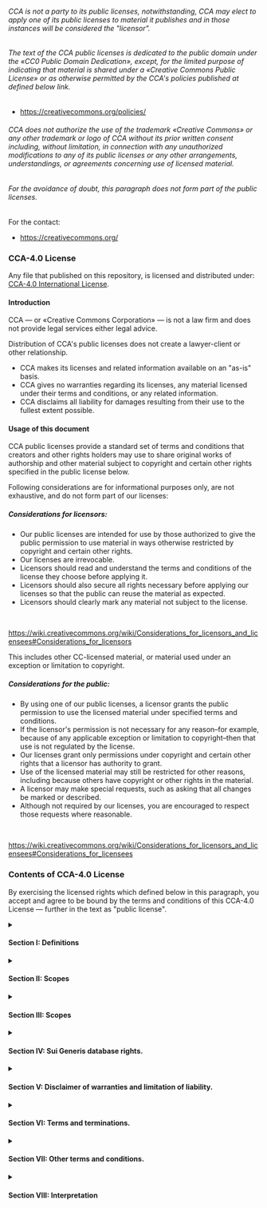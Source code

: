 <!-- Default version of CCA-4.0 in markdown with custom format -->

<h6>
CCA is not a party to its public licenses, notwithstanding, CCA may elect to apply one of its public licenses to material it publishes and in those instances will be considered the "licensor".
</h6>
<h6>
The text of the CCA public licenses is dedicated to the public domain under the «CC0 Public Domain Dedication», except, for the limited purpose of indicating that material is shared under a «Creative Commons Public License» or as otherwise permitted by the CCA's policies published at defined below link.
</h6>

- https://creativecommons.org/policies/

<h6>
CCA does not authorize the use of the trademark «Creative Commons» or any other trademark or logo of CCA without its prior written consent including, without limitation, in connection with any unauthorized modifications to any of its public licenses or any other arrangements, understandings, or agreements concerning use of licensed material.
</h6>
<h6>
For the avoidance of doubt, this paragraph does not form part of the public licenses.
</h6>

For the contact:

- https://creativecommons.org/

<h3>CCA-4.0 License</h3>

Any file that published on this repository, is licensed and distributed under: [CCA-4.0 International License](LICENSE).

[LICENSE]: https://creativecommons.org/licenses/by-sa/4.0/

<h4>Introduction</h4>

CCA — or «Creative Commons Corporation» — is not a law firm and does not provide legal services either legal advice.

Distribution of CCA's public licenses does not create a lawyer-client or other relationship. 

- CCA makes its licenses and related information available on an "as-is" basis. 
- CCA gives no warranties regarding its licenses, any material licensed under their terms and conditions, or any related information. 
- CCA disclaims all liability for damages resulting from their use to the fullest extent possible.

<h4>Usage of this document</h4>

CCA public licenses provide a standard set of terms and conditions that creators and other rights holders may use to share original works of authorship and other material subject to copyright and certain other rights specified in the public license below. 

Following considerations are for informational purposes only, are not exhaustive, and do not form part of our licenses:

<h5>Considerations for licensors:</h5>

- Our public licenses are intended for use by those authorized to give the public permission to use material in ways otherwise restricted by copyright and certain other rights.
- Our licenses are irrevocable.
- Licensors should read and understand the terms and conditions of the license they choose before applying it.
- Licensors should also secure all rights necessary before applying our licenses so that the public can reuse the material as expected.
- Licensors should clearly mark any material not subject to the license.

</br>

https://wiki.creativecommons.org/wiki/Considerations_for_licensors_and_licensees#Considerations_for_licensors

This includes other CC-licensed material, or material used under an exception or limitation to copyright.

<h5>Considerations for the public:</h5>

- By using one of our public licenses, a licensor grants the public permission to use the licensed material under specified terms and conditions.
- If the licensor's permission is not necessary for any reason–for example, because of any applicable exception or limitation to copyright–then that use is not regulated by the license.
- Our licenses grant only permissions under copyright and certain other rights that a licensor has authority to grant.
- Use of the licensed material may still be restricted for other reasons, including because others have copyright or other rights in the material.
- A licensor may make special requests, such as asking that all changes be marked or described. 
- Although not required by our licenses, you are encouraged to respect those requests where reasonable.

</br>

https://wiki.creativecommons.org/wiki/Considerations_for_licensors_and_licensees#Considerations_for_licensees

<h3>Contents of CCA-4.0 License</h3>

By exercising the licensed rights which defined below in this paragraph, you accept and agree to be bound by the terms and conditions of this CCA-4.0 License — further in the text as "public license".

<!-- Declaring definitions on CCA-4.0 license -->

<details>
    <summary><h4>Section I: Definitions</h4></summary>
<ol>
    <li>
    <strong>«Adapted material»</strong> — means material subject to copyright and similar rights that is derived from or based upon the licensed Material and in which the licensed material is translated, altered, arranged, transformed, or otherwise modified in a manner requiring permission under the copyright and similar rights held by the licensor. 
    </li>
    <!-- Breakthrough commentary for better view of source code of this HTML/MD document -->
    </br>
        <ol>
        <li>
        For purposes of this public license, where the licensed material is a musical work, performance, or sound recording, adapted material is always produced where the licensed material is synched in timed relation with a moving image.
        </li>
        </ol>
    <!-- Breakthrough commentary for better view of source code of this HTML/MD document -->
        </br>
    <li>
    <strong>«Adapter's license»</strong> — means the license you apply to your copyright and similar rights in your contributions to adapted material in accordance with the terms and conditions of this oublic license.
    </li>
    <li>
    <strong>«BY-SA compatible license»</strong> — means a license listed at given below website, approved by CCA as essentially the equivalent of this public license.
    </li>
    <li>
    <strong>«Copyright and similar rights»</strong> — means copyright and/or similar rights closely related to copyright including, without limitation, performance, broadcast, sound recording, and «Sui Generis Database Rights», without regard to how the rights are labeled or categorized. 
    </li>
    <!-- Breakthrough commentary for better view of source code of this HTML/MD document -->
    </br>
        <ol>
        <li>
        For purposes of this public License, the rights specified in "sct. 2(b)(1)-(2)" are not copyright and similar rights.
        </li>
        </ol>
        <!-- Breakthrough commentary for better view of source code of this HTML/MD document -->
        </br>
    <li>
    <strong>«Effective technological measures»</strong> — means those measures that, in the absence of proper authority, may not be circumvented under laws fulfilling obligations under «Article 11 of the WIPO Copyright Treaty adopted on December 20, 1996», and/or similar international agreements.
    </li>
    <li>
    <strong>«Exceptions and limitations»</strong> — means fair use, fair dealing, and/or any other exception or limitation to copyright and similar rights that applies to your use of the licensed material.
    </li>
    <li>
    <strong>«License elements»</strong> — means the license attributes listed in the name of a «Creative Commons Public License».
    </li>
    <!-- Breakthrough commentary for better view of source code of this HTML/MD document -->
    </br>
        <ol>
        <li>
        License elements of this public license are attribution and "ShareAlike".
        </li>
        </ol>
        <!-- Breakthrough commentary for better view of source code of this HTML/MD document -->
        </br>
    <li>
    <strong>«Licensed material»</strong> — means the artistic or literary work, database, or other material to which the licensor applied this public license.
    </li>
    <li>
    <strong>«Licensed Rights»</strong> — means the rights granted to you subject to the terms and conditions of this public license, which are limited to all copyright and similar rights that apply to your use of the licensed material and that the licensor has authority to license.
    </li>
    <li>
    <strong>«Licensor»</strong> — means the individual(s) or entity(ies) granting rights under this public license.
    </li>
    <li>
    <strong>«Share»</strong> — means to provide material to the public by any means or process that requires permission under the licensed rights, such as reproduction, public display, public performance, distribution, dissemination, communication, or importation, and to make material available to the public including in ways that members of the public may access the material from a place and at a time individually chosen by them.
    </li>
    <li>
    <strong>«Sui Generis database rights»</strong> — means rights other than copyright resulting from «Directive 96/9/EC of the European Parliament and of the Council of 11 March 1996» on the legal protection of databases, as amended and/or succeeded, as well as other essentially equivalent rights anywhere in the world.
    </li>
    <li>
    <strong>«You»</strong> — means the individual or entity exercising the licensed rights under this public license. 
    </li>
</ol>
</details>

<!-- Declaring the next section of public license: the scopes -->

<details>
    <summary><h4>Section II: Scopes</h4></summary>

a. <strong>License grants.</strong>
<ol>
    <li>
    <strong>Subject to the terms and conditions of this public license:</strong> the licensor hereby grants you a worldwide, royalty-free, non-sublicensable, non-exclusive, irrevocable license to exercise the licensed rights in the licensed material to:
        <ol>
        </br>
        <li>
        reproduce and share the licensed material, in whole or in part.
        </li>
        <li>
        produce, reproduce, and share adapted material.
        </li>
        </ol>
    </li>
    </br>
    <li>
    <strong>Exceptions and limitations:</strong> for the avoidance of doubt, where exceptions and limitations apply to your use, this public license does not apply, and you do not need to comply with its terms and conditions.
    </li>
    <li>
    <strong>Term:</strong> the term of this public license is specified in "sct. 6(a)".
    </li>
    <li>
    <strong>Media-formats and technical modifications allowed:</strong> the licensor authorizes you to exercise the licensed rights in all media and formats whether now known or hereafter created, and to make technical modifications necessary to do so.
        <ol>
        </br>
        <li>
        Licensor waives and/or agrees not to assert any right or authority to forbid you from making technical modifications necessary to exercise the licensed rights, including technical modifications necessary to circumvent effective technological measures.
        </li>
        <li>
        For purposes of this public license, simply making modifications authorized by this "sct. 2(a)(4)" never produces adapted material.
        </li>
        </ol>
    </li>
    </br>
    <li>
    <strong>Downstream recipients:</strong>
        <ol>
        </br>
        <li>
        <strong>Offer from the licensor:</strong> – licensed material: every recipient of the licensed material automatically receives an offer from the licensor to exercise the licensed rights under the terms and conditions of this public license.
        </li>
        <li>
        <strong>Additional offer from the licensor:</strong> adapted material: every recipient of adapted material from you automatically receives an offer from the licensor to exercise the licensed rights in the adapted material under the conditions of the adapter’s license you apply.
        </li>
        <li>
        <strong>No downstream restrictions:</strong> you may not offer or impose any additional or different terms or conditions on, or apply any effective technological measures to, the licensed material if doing so restricts exercise of the licensed rights by any recipient of the licensed material.
        </li>
        </ol>
    </li>
    </br>
    <li>
    <strong>No endorsement:</strong> nothing in this public license constitutes or may be construed as permission to assert or imply that you are, or that your use of the licensed material is, connected with, or sponsored, endorsed, or granted official status by, the licensor or others designated to receive attribution as provided in "sct. 3(a)(1)(A)(i)".
    </li>
</ol>
</br>

b. <strong>Other rights.</strong>
</br>
<ol>
    <li>
    Moral rights, such as the right of integrity, are not licensed under this public license, nor are publicity, privacy, and/or other similiar personality rights: however, to the extent possible, the licensor waives and/or agrees not to assert any such rights held by the licensor to the limited extent necessary to allow you to exercise the licensed rights, but not otherwise.
    </li>
    <li>
    Patent and trademark rights are not licensed under this public license.
    </li>
    <li>
    To the extent possible, the licensor waives any right to collect royalties from you for the exercise of the licensed rights, whether directly or through a collecting society under any voluntary or waivable statutory or compulsory licensing scheme.
    </li>
    <li>
    In all other cases the licensor expressly reserves any right to collect such royalties.
    </li>
</ol>
</details>

<!-- Declaring the next section of public license: the scopes -->

<details>
    <summary><h4>Section III: Scopes</h4></summary>

Your exercise of the licensed rights is expressly made subject to the following conditions.

a. <strong>Attribution.</strong>
</br>
<ol>
    <li>
    If you share the licensed material, including in modified form, you must:
        <ol>
        </br>
        <li>
        retain the following if it is supplied by the licensor with the licensed material.
        </li>
        </br>
            <ol>
            <li>
            identification of the creator(s) of the licensed material and any others designated to receive attribution, in any reasonable manner requested by the licensor, including by pseudonym if designated.
            </li>
            <li>
            a copyright notice.
            </li>
            <li>
            a notice that refers to this public license.
            </li>
            <li>
            a notice that refers to the disclaimer of warranties.
            </li>
            <li>
            a URI or hyperlink to the licensed material to the extent reasonably practicable.
            </li>
        </ol>
        </br>
        <li>
        indicate if you modified the licensed material and retain an indication of any previous modifications.
        </li>
        <li>
        indicate the licensed material is licensed under this public license, and include the text of, or the URI or hyperlink to, this public license.
        </li>
    </ol>
    </br>
    <li>
    You may satisfy the conditions in "sct. 3(a)(1)" in any reasonable manner based on the medium, means, and context in which you share the licensed material.
    <ol>
        </br>
        <li>
        For example, it may be reasonable to satisfy the conditions by providing a URI or hyperlink to a resource that includes the required information.
        </li>
    </ol>
    </br> 
    </li>
    <li>
    If requested by the licensor, you must remove any of the information required by "sct. 3(a)(1)(A)" to the extent reasonably practicable.
    </li>
</ol>

b. <strong>"ShareAlike".</strong>
</br>
</br>
In addition to the conditions in "sct. 3(a)", if you share adapted material you produce, the following conditions also apply.
</br>
<ol>
    <li>
    Adapter’s license you apply must be a CCA license with the same license elements, this version or later, or a BY-SA Compatible License.
    </li>
    <li>
    You must include the text of, or the URI or hyperlink to, the adapter's license you apply.
    </li>
    </br>
    <ol>
        <li>
        You may satisfy this condition in any reasonable manner based on the medium, means, and context in which you share adapted material.
        </li>
    </ol>
    </br>
    <li>
    You may not offer or impose any additional or different terms or conditions on, or apply any effective technological measures to, adapted material that restrict exercise of the rights granted under the adapter's license you apply.
    </li>
</ol>
</details>

<details>
    <summary><h4>Section IV: Sui Generis database rights.</h4></summary>

Where the licensed rights include «Sui Generis database rights» that apply to your use of the licensed material:
</br>
<ol>
    <li>
    for the avoidance of doubt, "sct. 2(a)(1)" grants you the right to extract, reuse, reproduce, and share all or a substantial portion of the contents of the database.
    </li>
    <li>
    if you include all or a substantial portion of the database contents in a database in which you have «Sui Generis database rights», then the database in which you have «Sui Generis database rights», but not its individual contents, is adapted material, including for purposes of "sct. 3(b)".
    </li>
    <li>
    you must comply with the conditions in "sct. 3(a)" if you share all or a substantial portion of the contents of the database.
    </li>
</ol>

For the avoidance of doubt, this "sct. 4" supplements and does not replace your obligations under this public license where the licensed rights include other copyright and similar rights.

</details>

<details>
    <summary><h4>Section V: Disclaimer of warranties and limitation of liability.</h4></summary>

<ol>
    <li>
    Unless otherwise separately undertaken by the licensor, to the extent possible, the licensor offers the licensed material as-is and as-available, and makes no representations or warranties of any kind concerning the licensed material, whether express, implied, statutory, or other.
    <ol>
        </br>
        <li>
        This includes, without limitation, warranties of title, merchantability, fitness for a particular purpose, non-infringement, absence of latent or other defects, accuracy, or the presence or absence of errors, whether or not known or discoverable, where, disclaimers of warranties are not allowed in full or in part, this disclaimer may not apply to you.
        </li>
    </ol>
    </br>
    <li>
    To the extent possible, in no event will the licensor be liable to you on any legal theory, including, without limitation, negligence, or otherwise for any direct, special, indirect, incidental, consequential, punitive, exemplary, or other losses, costs, expenses, or damages arising out of this public license or use of the licensed material, even if the licensor has been advised of the possibility of such losses, costs, expenses, or damages, where, a limitation of liability is not allowed in full or in part, this limitation may not apply to you.
    </li>
    <li>
    The disclaimer of warranties and limitation of liability provided above shall be interpreted in a manner that, to the extent possible, most closely approximates an absolute disclaimer and waiver of all liability.
    </li>
</ol>
</details>

<details>
    <summary><h4>Section VI: Terms and terminations.</h4></summary>

<ol>
    <li>
    Public license applies for the term of the copyright and similar rights licensed here.
    <ol>
        </br>
        <li>
        However, if you fail to comply with this public license, then your rights under this public license terminate automatically.
        </li>
    </ol>
    </li>
    </br>
    <li>
    Where your right to use the licensed material has terminated under "sct. 6(a)", it reinstates:
    <ol>
        </br>
        <li>
        automatically as of the date the violation is cured, provided it is cured within "30 days" of your discovery of the violation.
        </li>
        <li>
        upon express reinstatement by the licensor.
        </li>
    </ol>
    </br>
</ol>

For the avoidance of doubt, this "sct. 6(b)" does not affect any right the licensor may have to seek remedies for your violations of this public license.

<ol>
    <li>
    For the avoidance of doubt, the licensor may also offer the licensed material under separate terms or conditions or stop distributing the licensed material at any time, however, doing so will not terminate this public license.
    </li>
    <li>
    The "scts. 1, 5, 6, 7 and 8" survive termination of this public license.
    </li>
</ol>
</details>

<details>
    <summary><h4>Section VII: Other terms and conditions.</h4></summary>

<ol>
    <li>
    Licensor shall not be bound by any additional or different terms or conditions communicated by you unless expressly agreed.
    </li>
    <li>
    Any arrangements, understandings, or agreements regarding the licensed material not stated herein are separate from and independent of the terms and conditions of this public license.
    </li>
</ol>
</details>

<details>
    <summary><h4>Section VIII: Interpretation</h4></summary>

<ol>
    <li>
    For the avoidance of doubt, this public license does not, and shall not be interpreted to, reduce, limit, restrict, or impose conditions on any use of the licensed material that could lawfully be made without permission under this public license.
    </li>
    <li>
    To the extent possible, if any provision of this public license is deemed unenforceable, it shall be automatically reformed to the minimum extent necessary to make it enforceable.
    </li>
    <ol>
        </br>
        <li>
        If the provision cannot be reformed, it shall be severed from this Public License without affecting the enforceability of the remaining terms and conditions.
        </li>
    </ol>
    </br>
    <li>
    No term or condition of this public license will be waived and no failure to comply consented to unless expressly agreed to by the licensor.
    </li>
    <li>
    Nothing in this public license constitutes or may be interpreted as a limitation upon, or waiver of, any privileges and immunities that apply to the licensor or you, including from the legal processes of any jurisdiction or authority.
    </li>
</ol>
</details>
